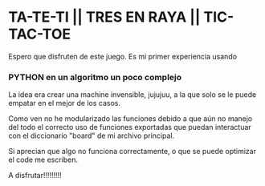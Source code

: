 # TA-TE-TI  || TRES EN RAYA || TIC-TAC-TOE

Espero que disfruten de este juego.
Es mi primer experiencia usando 
### PYTHON en un algoritmo un poco complejo

La idea era crear una machine invensible, jujujuu, a la que solo se le puede empatar en el mejor de los casos.

Como ven no he modularizado las funciones debido a que aún no manejo del todo el correcto uso de funciones
exportadas que puedan interactuar con el diccionario "board" de mi archivo principal.

Si aprecian que algo no funciona correctamente, o que se puede optimizar el code me escriben.

A disfrutar!!!!!!!!!